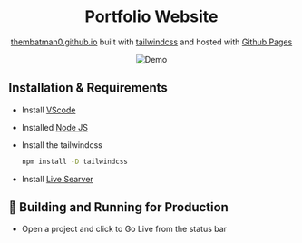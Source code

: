 
<h1 align="center">
  Portfolio Website
</h1>
<p align="center">
  <a href="https://thembatman0.github.io/Portfolio/" target="_blank">thembatman0.github.io</a> built with <a href="https://tailwindcss.com/" target="_blank">tailwindcss</a> and hosted with <a href="https://pages.github.com/" target="_blank">Github Pages</a>
</p>

<div align="center">
  <img alt="Demo" src="img/Web Display.png" />
</div>


## Installation & Requirements
* Install [VScode](https://code.visualstudio.com/)
* Installed [Node JS](https://nodejs.org/en/download/)
* Install the tailwindcss

   ```sh
   npm install -D tailwindcss
   ```
* Install [Live Searver](https://marketplace.visualstudio.com/items?itemName=ritwickdey.LiveServer)

## 🚀 Building and Running for Production

* Open a project and click to Go Live from the status bar 

<!-- ## 🎨 Color Reference

| Color          | Hex                                                                |
| -------------- | ------------------------------------------------------------------ |
| Navy           | ![#0a192f](https://via.placeholder.com/10/0a192f?text=+) `#0a192f` |
| Light Navy     | ![#172a45](https://via.placeholder.com/10/0a192f?text=+) `#172a45` |
| Lightest Navy  | ![#303C55](https://via.placeholder.com/10/303C55?text=+) `#303C55` |
| Slate          | ![#8892b0](https://via.placeholder.com/10/8892b0?text=+) `#8892b0` |
| Light Slate    | ![#a8b2d1](https://via.placeholder.com/10/a8b2d1?text=+) `#a8b2d1` |
| Lightest Slate | ![#ccd6f6](https://via.placeholder.com/10/ccd6f6?text=+) `#ccd6f6` |
| White          | ![#e6f1ff](https://via.placeholder.com/10/e6f1ff?text=+) `#e6f1ff` |
| Green          | ![#64ffda](https://via.placeholder.com/10/64ffda?text=+) `#64ffda` | -->
